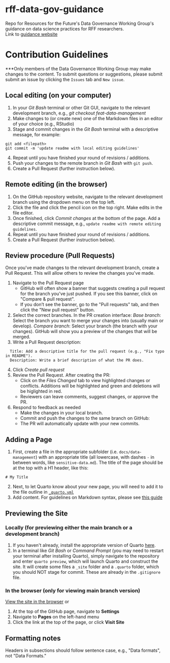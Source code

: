 # rff-data-gov-guidance

Repo for Resources for the Future's Data Governance Working Group's guidance on data science practices for RFF researchers.  
Link to [guidance website](https://alexandra-thompson-dc.github.io/rff-data-gov-guidance/)

# Contribution Guidelines

***Only members of the Data Governance Working Group may make changes to the content. To submit questions or suggestions, please submit submit an issue by clicking the `Issues` tab and `New issue`.

## Local editing (on your computer)

1. In your _Git Bash_ terminal or other Git GUI, navigate to the relevant development branch, e.g., _git checkout feat-data-management_
2. Make changes to (or create new) one of the Markdown files in an editor of your choice (e.g., RStudio)
3. Stage and commit changes in the _Git Bash_ terminal with a descriptive message, for example:
```
git add <filepath>
git commit -m 'update readme with local editing guidelines'
```
4. Repeat until you have finished your round of revisions / additions.
5. Push your changes to the remote branch in _Git Bash_ with `git push`.
6. Create a Pull Request (further instruction below).

## Remote editing (in the browser)
1. On the GitHub repository website, navigate to the relevant development branch using the dropdown menu on the top left.
2. Click the file and click the pencil icon on the top right. Make edits in the file editor.
3. Once finished, click *Commit changes* at the bottom of the page. Add a descriptive commit message, e.g., `update readme with remote editing guidelines`.
4. Repeat until you have finished your round of revisions / additions.
5. Create a Pull Request (further instruction below).

## Review procedure (Pull Requests)
Once you've made changes to the relevant development branch, create a Pull Request. This will allow others to review the changes you've made.

1. Navigate to the Pull Request page
   - GitHub will often show a banner that suggests creating a pull request for the branch you've just pushed. If you see this banner, click on "Compare & pull request".
   - If you don’t see the banner, go to the "Pull requests" tab, and then click the "New pull request" button.
2. Select the correct branches. In the PR creation interface:
_Base branch_: Select the branch you want to merge your changes into (usually main or develop).
_Compare branch_: Select your branch (the branch with your changes).
GitHub will show you a preview of the changes that will be merged.
3. Write a Pull Request description:
```
  Title: Add a descriptive title for the pull request (e.g., "Fix typo in README").
  Description: Write a brief description of what the PR does.
```
4. Click *Create pull request*
5. Review the Pull Request. After creating the PR:
   - Click on the *Files Changed* tab to view highlighted changes or conflicts. Additions will be highlighted and green and deletions will be higlighted in red.
   - Reviewers can leave comments, suggest changes, or approve the PR.
6. Respond to feedback as needed
   - Make the changes in your local branch.
   - Commit and push the changes to the same branch on GitHub:
   - The PR will automatically update with your new commits.


## Adding a Page
1. First, create a file in the appropriate subfolder (i.e. `docs/data-management`) with an appropriate title (all lowercase, with dashes `-` in between words, like `sensitive-data.md`).  The title of the page should be at the top with a H1 header, like this:
```
# My Title
```  
2. Next, to let Quarto know about your new page, you will need to add it to the file outline in [`_quarto.yml`](_quarto.yml)
3. Add content.  For guidelines on Markdown syntax, please see [this guide](https://www.markdownguide.org/basic-syntax/)

## Previewing the Site
### Locally (for previewing either the main branch or a development branch)
1. If you haven't already, install the appropriate version of Quarto [here](https://quarto.org/docs/get-started/).
2. In a terminal like _Git Bash_ or _Command Prompt_ (you may need to restart your terminal after installing Quarto), simply navigate to the repository and enter `quarto preview`, which will launch Quarto and construct the site. It will create some files a `_site` folder and a `.quarto` folder, which you should NOT stage for commit.  These are already in the `.gitignore` file.
### In the browser (only for viewing main branch version)
[View the site in the browser](https://alexandra-thompson-dc.github.io/rff-data-gov-guidance/)
or
1. At the top of the GitHub page, navigate to **Settings**
2. Navigate to **Pages** on the left-hand menu
3. Click the link at the top of the page, or click **Visit Site**

## Formatting notes

Headers in subsections should follow sentence case, e.g., "Data formats", not "Data Formats."